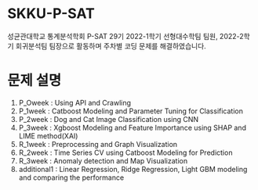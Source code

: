# SKKU-P-SAT
성균관대학교 통계분석학회 P-SAT 29기
2022-1학기 선형대수학팀 팀원,
2022-2학기 회귀분석팀 팀장으로 활동하며
주차별 코딩 문제를 해결하였습니다.

# 문제 설명
1. P_Oweek : Using API and Crawling
2. P_1week : Catboost Modeling and Parameter Tuning for Classification
3. P_2week : Dog and Cat Image Classification using CNN
4. P_3week : Xgboost Modeling and Feature Importance using SHAP and LIME method(XAI)
5. R_1week : Preprocessing and Graph Visualization
6. R_2week : Time Series CV using Catboost Modeling for Prediction
7. R_3week : Anomaly detection and Map Visualization
8. additional1 : Linear Regression, Ridge Regression, Light GBM modeling and comparing the performance
